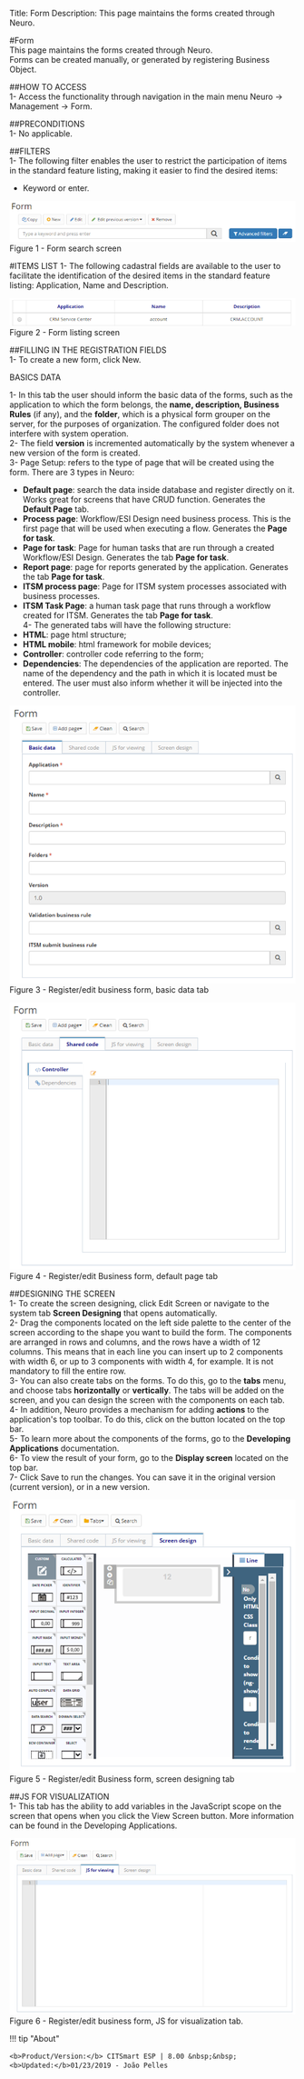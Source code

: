 Title: Form
Description: This page maintains the forms created through Neuro.  

#Form  
This page maintains the forms created through Neuro.   
Forms can be created manually, or generated by registering Business Object.  

##HOW TO ACCESS  
1- Access the functionality through navigation in the main menu Neuro → Management → Form.  

##PRECONDITIONS  
1- No applicable.  

##FILTERS  
1- The following filter enables the user to restrict the participation of items in the standard feature listing, making it easier to find the desired items:  
- Keyword or enter.  

![Screenshot](images/Form-Search.png)   
Figure 1 - Form search screen  

#ITEMS LIST
1- The following cadastral fields are available to the user to facilitate the identification of the desired items in the standard feature listing: Application, Name and Description.  

![Screenshot](images/Form-Listing.png)  
Figure 2 - Form listing screen

##FILLING IN THE REGISTRATION FIELDS  
1- To create a new form, click New.  

BASICS DATA

1- In this tab the user should inform the basic data of the forms, such as the application to which the form belongs, the **name, description, Business Rules** (if any), and the **folder**, which is a physical form grouper on the server, for the purposes of organization. The configured folder does not interfere with system operation.  
2- The field **version** is incremented automatically by the system whenever a new version of the form is created.  
3- Page Setup: refers to the type of page that will be created using the form. There are 3 types in Neuro:  
- **Default page**: search the data inside database and register directly on it. Works great for screens that have CRUD function. Generates the **Default Page** tab.  
- **Process page**: Workflow/ESI Design need business process. This is the first page that will be used when executing a flow. Generates the **Page for task**.  
- **Page for task**: Page for human tasks that are run through a created Workflow/ESI Design. Generates the tab **Page for task**.  
- **Report page**: page for reports generated by the application. Generates the tab **Page for task**.  
- **ITSM process page**: Page for ITSM system processes associated with business processes.  
- **ITSM Task Page**: a human task page that runs through a workflow created for ITSM. Generates the tab **Page for task**.  
4- The generated tabs will have the following structure:  
- **HTML**: page html structure;  
- **HTML mobile**: html framework for mobile devices;  
- **Controller**: controller code referring to the form;  
- **Dependencies**: The dependencies of the application are reported. The name of the dependency and the path in which it is located must be entered. The user must also inform whether it will be injected into the controller.    

![Screenshot](images/Form-business.png)    
Figure 3 - Register/edit business form, basic data tab  

![Screenshot](images/Form-business2.png) 
Figure 4 - Register/edit Business form, default page tab  

##DESIGNING THE SCREEN  
1- To create the screen designing, click Edit Screen or navigate to the system tab **Screen Designing** that opens automatically.  
2- Drag the components located on the left side palette to the center of the screen according to the shape you want to build the form. The components are arranged in rows and columns, and the rows have a width of 12 columns. This means that in each line you can insert up to 2 components with width 6, or up to 3 components with width 4, for example. It is not mandatory to fill the entire row.  
3- You can also create tabs on the forms. To do this, go to the **tabs** menu, and choose tabs **horizontally** or **vertically**. The tabs will be added on the screen, and you can design the screen with the components on each tab.  
4- In addition, Neuro provides a mechanism for adding **actions** to the application's top toolbar. To do this, click on the button  located on the top bar.  
5- To learn more about the components of the forms, go to the **Developing Applications** documentation.  
6- To view the result of your form, go to the **Display screen** located on the top bar.  
7- Click Save to run the changes. You can save it in the original version (current version), or in a new version.  

![Screenshot](images/Form-screen-design.png)   
Figure 5 - Register/edit Business form, screen designing tab  

##JS FOR VISUALIZATION  
1- This tab has the ability to add variables in the JavaScript scope on the screen that opens when you click the View Screen button. More information can be found in the Developing Applications.  

![Screenshot](images/Form-JS.png)  
Figure 6 - Register/edit business form, JS for visualization tab.  

!!! tip "About"

    <b>Product/Version:</b> CITSmart ESP | 8.00 &nbsp;&nbsp;
    <b>Updated:</b>01/23/2019 - João Pelles  
